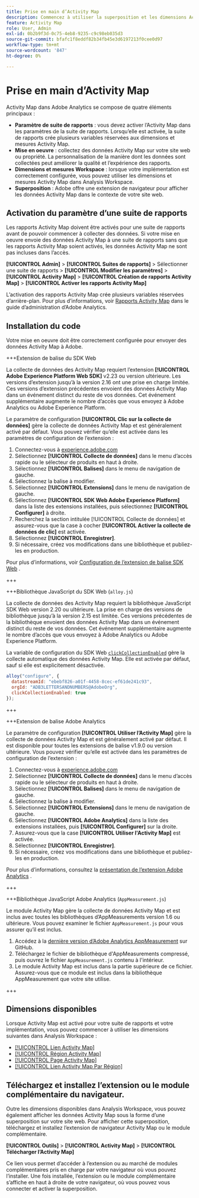 ```yaml
---
title: Prise en main d’Activity Map
description: Commencez à utiliser la superposition et les dimensions Activity Map.
feature: Activity Map
role: User, Admin
exl-id: 0b2b9f3d-0c75-4eb8-9235-c9c98eb035d3
source-git-commit: bfafc1f8eddf82b34fb45e3d6197213f0cee0d97
workflow-type: tm+mt
source-wordcount: '847'
ht-degree: 0%

---
```


# Prise en main d’Activity Map

Activity Map dans Adobe Analytics se compose de quatre éléments principaux :

* **Paramètre de suite de rapports** : vous devez activer l’Activity Map dans les paramètres de la suite de rapports. Lorsqu’elle est activée, la suite de rapports crée plusieurs variables réservées aux dimensions et mesures Activity Map.
* **Mise en oeuvre** : collectez des données Activity Map sur votre site web ou propriété. La personnalisation de la manière dont les données sont collectées peut améliorer la qualité et l’expérience des rapports.
* **Dimensions et mesures Workspace** : lorsque votre implémentation est correctement configurée, vous pouvez utiliser les dimensions et mesures Activity Map dans Analysis Workspace.
* **Superposition** : Adobe offre une extension de navigateur pour afficher les données Activity Map dans le contexte de votre site web.

## Activation du paramètre d’une suite de rapports

Les rapports Activity Map doivent être activés pour une suite de rapports avant de pouvoir commencer à collecter des données. Si votre mise en oeuvre envoie des données Activity Map à une suite de rapports sans que les rapports Activity Map soient activés, les données Activity Map ne sont pas incluses dans l’accès.

**[!UICONTROL Admin]** > **[!UICONTROL Suites de rapports]** > Sélectionner une suite de rapports > **[!UICONTROL Modifier les paramètres]** > **[!UICONTROL Activity Map]** > **[!UICONTROL Création de rapports Activity Map]** > **[!UICONTROL Activer les rapports Activity Map]**

L’activation des rapports Activity Map crée plusieurs variables réservées d’arrière-plan. Pour plus d’informations, voir [Rapports Activity Map](/help/admin/admin/c-manage-report-suites/c-edit-report-suites/activity-map.md) dans le guide d’administration d’Adobe Analytics.

## Installation du code

Votre mise en oeuvre doit être correctement configurée pour envoyer des données Activity Map à Adobe.

+++Extension de balise du SDK Web 

La collecte de données des Activity Map requiert l’extension **[!UICONTROL Adobe Experience Platform Web SDK]** v2.23 ou version ultérieure. Les versions d’extension jusqu’à la version 2.16 ont une prise en charge limitée. Ces versions d’extension précédentes envoient des données Activity Map dans un événement distinct du reste de vos données. Cet événement supplémentaire augmente le nombre d’accès que vous envoyez à Adobe Analytics ou Adobe Experience Platform.

Le paramètre de configuration **[!UICONTROL Clic sur la collecte de données]** gère la collecte de données Activity Map et est généralement activé par défaut. Vous pouvez vérifier qu’elle est activée dans les paramètres de configuration de l’extension :

1. Connectez-vous à [experience.adobe.com](https://experience.adobe.com)
1. Sélectionnez **[!UICONTROL Collecte de données]** dans le menu d’accès rapide ou le sélecteur de produits en haut à droite.
1. Sélectionnez **[!UICONTROL Balises]** dans le menu de navigation de gauche.
1. Sélectionnez la balise à modifier.
1. Sélectionnez **[!UICONTROL Extensions]** dans le menu de navigation de gauche.
1. Sélectionnez **[!UICONTROL SDK Web Adobe Experience Platform]** dans la liste des extensions installées, puis sélectionnez **[!UICONTROL Configurer]** à droite.
1. Recherchez la section intitulée [!UICONTROL Collecte de données] et assurez-vous que la case à cocher **[!UICONTROL Activer la collecte de données de clic]** est activée.
1. Sélectionnez **[!UICONTROL Enregistrer]**.
1. Si nécessaire, créez vos modifications dans une bibliothèque et publiez-les en production.

Pour plus d’informations, voir [Configuration de l’extension de balise SDK Web](https://experienceleague.adobe.com/en/docs/experience-platform/tags/extensions/client/web-sdk/web-sdk-extension-configuration#data-collection) .

+++

+++Bibliothèque JavaScript du SDK Web  (`alloy.js`)

La collecte de données des Activity Map requiert la bibliothèque JavaScript SDK Web version 2.20 ou ultérieure. La prise en charge des versions de bibliothèque jusqu’à la version 2.15 est limitée. Ces versions précédentes de la bibliothèque envoient des données Activity Map dans un événement distinct du reste de vos données. Cet événement supplémentaire augmente le nombre d’accès que vous envoyez à Adobe Analytics ou Adobe Experience Platform.

La variable de configuration du SDK Web [`clickCollectionEnabled`](https://experienceleague.adobe.com/en/docs/experience-platform/web-sdk/commands/configure/clickcollectionenabled) gère la collecte automatique des données Activity Map. Elle est activée par défaut, sauf si elle est explicitement désactivée.

```js
alloy("configure", {
  datastreamId: "ebebf826-a01f-4458-8cec-ef61de241c93",
  orgId: "ADB3LETTERSANDNUMBERS@AdobeOrg",
  clickCollectionEnabled: true
});
```

+++

+++Extension de balise Adobe Analytics

Le paramètre de configuration **[!UICONTROL Utiliser l’Activity Map]** gère la collecte de données Activity Map et est généralement activé par défaut. Il est disponible pour toutes les extensions de balise v1.9.0 ou version ultérieure. Vous pouvez vérifier qu’elle est activée dans les paramètres de configuration de l’extension :

1. Connectez-vous à [experience.adobe.com](https://experience.adobe.com)
1. Sélectionnez **[!UICONTROL Collecte de données]** dans le menu d’accès rapide ou le sélecteur de produits en haut à droite.
1. Sélectionnez **[!UICONTROL Balises]** dans le menu de navigation de gauche.
1. Sélectionnez la balise à modifier.
1. Sélectionnez **[!UICONTROL Extensions]** dans le menu de navigation de gauche.
1. Sélectionnez **[!UICONTROL Adobe Analytics]** dans la liste des extensions installées, puis **[!UICONTROL Configurer]** sur la droite.
1. Assurez-vous que la case **[!UICONTROL Utiliser l&#39;Activity Map]** est activée.
1. Sélectionnez **[!UICONTROL Enregistrer]**.
1. Si nécessaire, créez vos modifications dans une bibliothèque et publiez-les en production.

Pour plus d’informations, consultez la [présentation de l’extension Adobe Analytics](https://experienceleague.adobe.com/en/docs/experience-platform/tags/extensions/client/analytics/overview) .

+++

+++Bibliothèque JavaScript Adobe Analytics (`AppMeasurement.js`)

Le module Activity Map gère la collecte de données Activity Map et est inclus avec toutes les bibliothèques d’AppMeasurements version 1.6 ou ultérieure. Vous pouvez examiner le fichier `AppMeasurement.js` pour vous assurer qu’il est inclus.

1. Accédez à la [dernière version d’Adobe Analytics AppMeasurement](https://github.com/adobe/appmeasurement/releases/latest) sur GitHub.
1. Téléchargez le fichier de bibliothèque d&#39;AppMeasurements compressé, puis ouvrez le fichier `AppMeasurement.js` contenu à l&#39;intérieur.
1. Le module Activity Map est inclus dans la partie supérieure de ce fichier. Assurez-vous que ce module est inclus dans la bibliothèque AppMeasurement que votre site utilise.

+++

## Dimensions disponibles

Lorsque Activity Map est activé pour votre suite de rapports et votre implémentation, vous pouvez commencer à utiliser les dimensions suivantes dans Analysis Workspace :

* [[!UICONTROL Lien Activity Map]](/help/components/dimensions/activity-map-link.md)
* [[!UICONTROL Région Activity Map]](/help/components/dimensions/activity-map-region.md)
* [[!UICONTROL Page Activity Map]](/help/components/dimensions/activity-map-page.md)
* [[!UICONTROL Lien Activity Map Par Région]](/help/components/dimensions/activity-map-link-by-region.md)

## Téléchargez et installez l’extension ou le module complémentaire du navigateur.

Outre les dimensions disponibles dans Analysis Workspace, vous pouvez également afficher les données Activity Map sous la forme d’une superposition sur votre site web. Pour afficher cette superposition, téléchargez et installez l’extension de navigateur Activity Map ou le module complémentaire.

**[!UICONTROL Outils]** > **[!UICONTROL Activity Map]** > **[!UICONTROL Télécharger l’Activity Map]**

Ce lien vous permet d’accéder à l’extension ou au marché de modules complémentaires pris en charge par votre navigateur où vous pouvez l’installer. Une fois installée, l’extension ou le module complémentaire s’affiche en haut à droite de votre navigateur, où vous pouvez vous connecter et activer la superposition.
